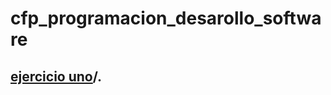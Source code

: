 # cfp_programacion_desarollo_software

## [ejercicio uno](https://cfpgrupalyuleidy.000webhostapp.com/)/.